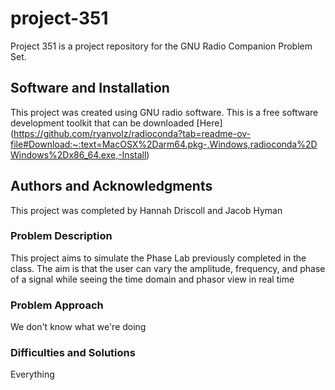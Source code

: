 # project-351
Project 351 is a project repository for the GNU Radio Companion Problem Set. 

## Software and Installation
This project was created using GNU radio software. This is a free software development toolkit that can be downloaded [Here] (https://github.com/ryanvolz/radioconda?tab=readme-ov-file#Download:~:text=MacOSX%2Darm64.pkg-,Windows,radioconda%2DWindows%2Dx86_64.exe,-Install)

## Authors and Acknowledgments
This project was completed by Hannah Driscoll and Jacob Hyman

### Problem Description
This project aims to simulate the Phase Lab previously completed in the class. The aim is that the user can vary the amplitude, frequency, and phase of a signal while seeing the time domain and phasor view in real time

### Problem Approach
We don't know what we're doing

### Difficulties and Solutions
Everything

